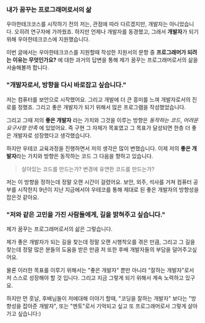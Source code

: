 ### 내가 꿈꾸는 프로그래머로서의 삶

우아한테크코스를 시작하기 전의 저는, 관점에 따라 다르겠지만, 개발자는 아니었습니다. 오히려 연구자에 가까웠죠. 하지만 언제나 개발자를 동경했고, 그래서 **개발자**가 되기위해 우아한테크코스에 지원했습니다.

이번 글에서는 우아한테크코스를 지원할때 작성한 지원서의 문항 중 **프로그래머가 되려는 이유는 무엇인가요?** 에 대한 과거의 답변을 통해 제가 꿈꾸는 프로그래머로서의 삶을 서술해볼까 합니다.

### "개발자로서, 방향을 다시 바로잡고 싶습니다."

저는 컴퓨터를 보안으로 시작했어요. 그리고 개발에 더 큰 흥미를 느껴 개발자로서의 진로를 정했죠. 그리고 좋은 개발자가 되기 위해서 많은 프로그램을 작성했었습니다.

그리고 그때 저의 **좋은 개발자** 라는 가치와 그것을 이루는 방향은 *동작하는 코드*, *어려운 요구사항 만족* 에 있었어요. 즉 구현 그 자체가 목표였고 그 목표가 달성되면 한층 더 좋은 개발자로 성장했다고 생각했습니다.

하지만 우테코 교육과정을 진행하면서 저의 생각은 많이 변했습니다. 이제 저의 **좋은 개발자**라는 가치와 방향은 동작하는 코드 그 다음을 향하고 있습니다. 

> 살아있는 코드를 만드는가? 변경에 유연한 코드를 만드는가?

저는 이 방향을 정하는데 정말 오랜 시간이 걸렸어요. 보안, 외주, 석사를 거쳐 컴퓨터 공부를 시작한지 9년이 지난 지금에서야 우테코를 통해 제대로 된 좋은 개발자의 방향성을 잡은것 같아요.

### "저와 같은 고민을 가진 사람들에게, 길을 밝혀주고 싶습니다."

제가 꿈꾸는 프로그래머로서의 삶은 그렇습니다.

제가 좋은 개발자가 되는 길을 찾는데 정말 오랜 시행착오를 겪은 만큼, 그리고 그 길을 찾는데 정말 많은 분들의 도움을 받은 만큼 저 또한 후배 개발자들의 부담을 덜어주고싶어요.

물론 이러한 목표를 이루기 위해서는 "좋은 개발자" 뿐만 아니라 "잘하는 개발자"로서 저 스스로 성장해야 할 것 입니다. 그리고 지금 그렇게 되기 위해서 계속 노력하고 있구요.

하지만 먼 훗날, 후배님들이 저에대해 이야기 할때, "코딩을 잘하는 개발자" 보다는 "방향성을 잡아준 개발자", 또는 "멘토"로서 기억되고 싶고 또 프로그래머로서 그렇게 살아가고 싶습니다:)
